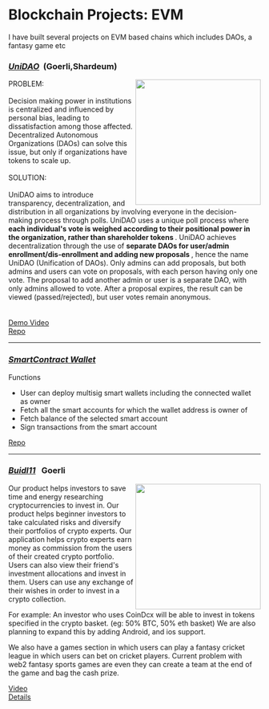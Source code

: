 # Blockchain Projects: EVM
I have built several projects on EVM based chains which includes DAOs, a fantasy game etc

<h3><u><strong><i>UniDAO</i></strong></u> &nbsp;(Goerli,Shardeum)</h3>
<img align="right" height = "250px" src="https://devfolio.co/_next/image?url=https%3A%2F%2Fassets.devfolio.co%2Fhackathons%2Ff34c5aa9e45546cc95deb1d01504598d%2Fprojects%2F70e81e93139e4f4594e7a8671a6fa222%2F78ff1851-666b-44e3-bee7-5ba54cd4d971.png&w=1440&q=75" >
PROBLEM: <br/><br/>
Decision making power in institutions is centralized and influenced by personal bias, leading to dissatisfaction among those affected. Decentralized Autonomous Organizations (DAOs) can solve this issue, but only if organizations have tokens to scale up.
<br/><br/>
SOLUTION: <br/><br/>UniDAO aims to introduce transparency, decentralization, and distribution in all organizations by involving everyone in the decision-making process through polls. UniDAO uses a unique poll process where <strong> each individual's vote is weighed according to their positional power in the organization, rather than shareholder tokens </strong>. UniDAO achieves decentralization through the use of <strong> separate DAOs for user/admin enrollment/dis-enrollment and adding new proposals </strong>, hence the name UniDAO (Unification of DAOs). Only admins can add proposals, but both admins and users can vote on proposals, with each person having only one vote. The proposal to add another admin or user is a separate DAO, with only admins allowed to vote. After a proposal expires, the result can be viewed (passed/rejected), but user votes remain anonymous.
<br/><br/><br/>
 <a href="https://youtu.be/apZQ-13hEnM">Demo Video</a> <br/>
 <a href="https://github.com/Vishnurr2k01/UniDAO"> Repo </a>
 <hr/>
 
 <h3><u><strong><i>SmartContract Wallet</i></strong></u> &nbsp;</h3>
 
 Functions
 
  - User can deploy multisig smart wallets including the connected wallet as owner 
  - Fetch all the smart accounts for which the wallet address is owner of
  - Fetch balance of the selected smart account 
  - Sign transactions from the smart account

<a href="https://github.com/Vishnurr2k01/smarcontract_wallet" target="_blank">Repo</a>

<hr/>
<h3><u><strong><i>Buidl11</i></strong></u> &nbsp; Goerli</h3>
<img align="right" height = "250px" src="[https://devfolio.co/_next/image?](https://devfolio.co/_next/image?url=https%3A%2F%2Fassets.devfolio.co%2Fhackathons%2F477fc44df3b94017b8b4bef44fca3cd7%2Fprojects%2F2466c1abde914bf9bf90ee3b5f78fa73%2Fe12636f2-78f0-4f0e-baf9-df98e72c167e.png&w=1440&q=75)"/>
Our product helps investors to save time and energy researching cryptocurrencies to invest in. Our product helps beginner investors to take calculated risks and diversify their portfolios of crypto experts. Our application helps crypto experts earn money as commission from the users of their created crypto portfolio.
Users can also view their friend's investment allocations and invest in them.
Users can use any exchange of their wishes in order to invest in a crypto collection.

For example:
An investor who uses CoinDcx will be able to invest in tokens specified in the crypto basket. (eg: 50% BTC, 50% eth basket)
We are also planning to expand this by adding Android, and ios support.

We also have a games section in which users can play a fantasy cricket league in which users can bet on cricket players.
Current problem with web2 fantasy sports games are even they can create a team at the end of the game and bag the cash prize.

<a href="https://www.youtube.com/watch?v=-EaTWlXkhSY">Video </a> <br/>
<a href="https://devfolio.co/projects/buidl-da3c">Details</a>


